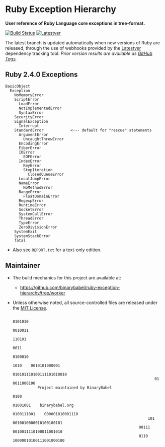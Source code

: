 # Ruby Exception Hierarchy

**User reference of Ruby Language core exceptions in tree-format.**

[![Build Status](https://travis-ci.org/binarybabel/ruby-exception-hierarchy.svg?branch=worker)](https://travis-ci.org/binarybabel/ruby-exception-hierarchy) [![Latestver](https://lv.binarybabel.org/catalog-api/ruby/latest.svg?v=2.4.0)](https://lv.binarybabel.org/catalog/ruby/latest)

The latest branch is updated automatically when new versions of Ruby are released, through the use of webhooks provided by the [Latestver](https://lv.binarybabel.org) dependency tracking tool. _Prior version results are available as [GitHub Tags](https://github.com/binarybabel/ruby-exception-hierarchy/releases)._

## Ruby 2.4.0 Exceptions

```
BasicObject
  Exception
    NoMemoryError
    ScriptError
      LoadError
      NotImplementedError
      SyntaxError
    SecurityError
    SignalException
      Interrupt
    StandardError            <--- default for "rescue" statements
      ArgumentError
        UncaughtThrowError
      EncodingError
      FiberError
      IOError
        EOFError
      IndexError
        KeyError
        StopIteration
          ClosedQueueError
      LocalJumpError
      NameError
        NoMethodError
      RangeError
        FloatDomainError
      RegexpError
      RuntimeError
      SocketError
      SystemCallError
      ThreadError
      TypeError
      ZeroDivisionError
    SystemExit
    SystemStackError
    fatal
```

* Also see `REPORT.txt` for a text-only edition.

## Maintainer
* The build mechanics for this project are available at:
  * https://github.com/binarybabel/ruby-exception-hierarchy/tree/worker
* Unless otherwise noted, all source-controlled files are released under the [MIT License](https://opensource.org/licenses/MIT).


                                                                                  0101010
                                                                               0010011
                                                                             110101
                                                                           0011
                                                                                    0100010
                                                                       1010    0010101000001
                                                                      010101110100111101010010
                                                                     01     0011000100
                 Project maintained by BinaryBabel
                                                                       0100
                                                                    01001001    binarybabel.org
                                                                   0100111001    000001010001110
                                                                  101       0010010000010100100101
                                                              00111          0010011110100011001010
                                                              0110            10000010100111001000100
